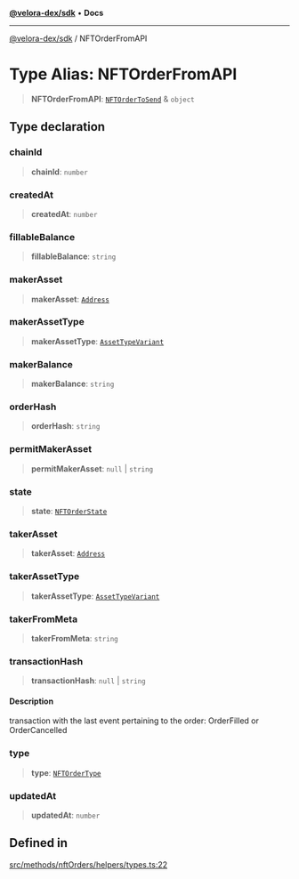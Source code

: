 [**@velora-dex/sdk**](../README.md) • **Docs**

***

[@velora-dex/sdk](../globals.md) / NFTOrderFromAPI

# Type Alias: NFTOrderFromAPI

> **NFTOrderFromAPI**: [`NFTOrderToSend`](NFTOrderToSend.md) & `object`

## Type declaration

### chainId

> **chainId**: `number`

### createdAt

> **createdAt**: `number`

### fillableBalance

> **fillableBalance**: `string`

### makerAsset

> **makerAsset**: [`Address`](Address.md)

### makerAssetType

> **makerAssetType**: [`AssetTypeVariant`](AssetTypeVariant.md)

### makerBalance

> **makerBalance**: `string`

### orderHash

> **orderHash**: `string`

### permitMakerAsset

> **permitMakerAsset**: `null` \| `string`

### state

> **state**: [`NFTOrderState`](NFTOrderState.md)

### takerAsset

> **takerAsset**: [`Address`](Address.md)

### takerAssetType

> **takerAssetType**: [`AssetTypeVariant`](AssetTypeVariant.md)

### takerFromMeta

> **takerFromMeta**: `string`

### transactionHash

> **transactionHash**: `null` \| `string`

#### Description

transaction with the last event pertaining to the order: OrderFilled or OrderCancelled

### type

> **type**: [`NFTOrderType`](NFTOrderType.md)

### updatedAt

> **updatedAt**: `number`

## Defined in

[src/methods/nftOrders/helpers/types.ts:22](https://github.com/VeloraDEX/paraswap-sdk/blob/feat/velora/src/methods/nftOrders/helpers/types.ts#L22)
